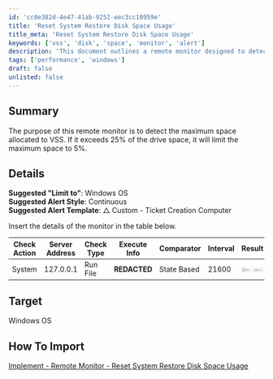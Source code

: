 ```yaml
---
id: 'cc0e382d-4e47-41ab-9252-eec3cc10959e'
title: 'Reset System Restore Disk Space Usage'
title_meta: 'Reset System Restore Disk Space Usage'
keywords: ['vss', 'disk', 'space', 'monitor', 'alert']
description: 'This document outlines a remote monitor designed to detect and limit the maximum space allocated to Volume Shadow Copy Service (VSS) on Windows OS. It provides details on suggested settings for alerts and a table for implementation specifics.'
tags: ['performance', 'windows']
draft: false
unlisted: false
---
```


## Summary

The purpose of this remote monitor is to detect the maximum space allocated to VSS. If it exceeds 25% of the drive space, it will limit the maximum space to 5%.

## Details

**Suggested "Limit to"**: Windows OS  
**Suggested Alert Style**: Continuous  
**Suggested Alert Template**: △ Custom - Ticket Creation Computer  

Insert the details of the monitor in the table below.

| Check Action | Server Address | Check Type | Execute Info | Comparator   | Interval | Result                                             |
|--------------|----------------|------------|---------------|--------------|----------|---------------------------------------------------|
| System       | 127.0.0.1     | Run File   | **REDACTED**  | State Based  | 21600    | ![Result](../../../static/img/Reset-System-Restore-Disk-Space-Usage/image_1.png) |

## Target

Windows OS

## How To Import

[Implement - Remote Monitor - Reset System Restore Disk Space Usage](<./Reset System Restore Disk Space Usage.md>)



